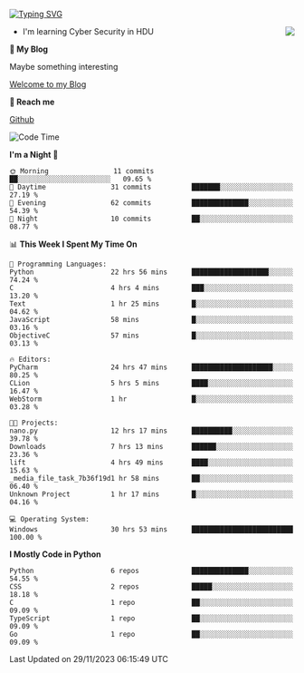 [![Typing SVG](https://readme-typing-svg.herokuapp.com?font=Fira+Code&pause=1000&random=false&width=450&height=60&lines=Hello+%F0%9F%91%8B%F0%9F%8F%BB;I'm+JBNRZ)](https://git.io/typing-svg)

<a href="#">
  <img align="right" src="https://github-readme-stats.vercel.app/api?username=JBNRZ&show_icons=true&bg_color=15,f2f7fd,E0EAFC" />
</a>

- I'm learning Cyber Security in HDU

 **🌱 My Blog**

Maybe something interesting

[Welcome to my Blog](https://jbnrz.com.cn/)

 **💬 Reach me** 

[Github](https://github.com/JBNRZ)


<!--START_SECTION:waka-->
![Code Time](http://img.shields.io/badge/Code%20Time-141%20hrs%2022%20mins-blue)

**I'm a Night 🦉** 

```text
🌞 Morning                11 commits          ██░░░░░░░░░░░░░░░░░░░░░░░   09.65 % 
🌆 Daytime                31 commits          ███████░░░░░░░░░░░░░░░░░░   27.19 % 
🌃 Evening                62 commits          ██████████████░░░░░░░░░░░   54.39 % 
🌙 Night                  10 commits          ██░░░░░░░░░░░░░░░░░░░░░░░   08.77 % 
```


📊 **This Week I Spent My Time On** 

```text
💬 Programming Languages: 
Python                   22 hrs 56 mins      ███████████████████░░░░░░   74.24 % 
C                        4 hrs 4 mins        ███░░░░░░░░░░░░░░░░░░░░░░   13.20 % 
Text                     1 hr 25 mins        █░░░░░░░░░░░░░░░░░░░░░░░░   04.62 % 
JavaScript               58 mins             █░░░░░░░░░░░░░░░░░░░░░░░░   03.16 % 
ObjectiveC               57 mins             █░░░░░░░░░░░░░░░░░░░░░░░░   03.13 % 

🔥 Editors: 
PyCharm                  24 hrs 47 mins      ████████████████████░░░░░   80.25 % 
CLion                    5 hrs 5 mins        ████░░░░░░░░░░░░░░░░░░░░░   16.47 % 
WebStorm                 1 hr                █░░░░░░░░░░░░░░░░░░░░░░░░   03.28 % 

🐱‍💻 Projects: 
nano.py                  12 hrs 17 mins      ██████████░░░░░░░░░░░░░░░   39.78 % 
Downloads                7 hrs 13 mins       ██████░░░░░░░░░░░░░░░░░░░   23.36 % 
lift                     4 hrs 49 mins       ████░░░░░░░░░░░░░░░░░░░░░   15.63 % 
_media_file_task_7b36f19d1 hr 58 mins        ██░░░░░░░░░░░░░░░░░░░░░░░   06.40 % 
Unknown Project          1 hr 17 mins        █░░░░░░░░░░░░░░░░░░░░░░░░   04.16 % 

💻 Operating System: 
Windows                  30 hrs 53 mins      █████████████████████████   100.00 % 
```

**I Mostly Code in Python** 

```text
Python                   6 repos             ██████████████░░░░░░░░░░░   54.55 % 
CSS                      2 repos             █████░░░░░░░░░░░░░░░░░░░░   18.18 % 
C                        1 repo              ██░░░░░░░░░░░░░░░░░░░░░░░   09.09 % 
TypeScript               1 repo              ██░░░░░░░░░░░░░░░░░░░░░░░   09.09 % 
Go                       1 repo              ██░░░░░░░░░░░░░░░░░░░░░░░   09.09 % 
```




 Last Updated on 29/11/2023 06:15:49 UTC
<!--END_SECTION:waka-->
